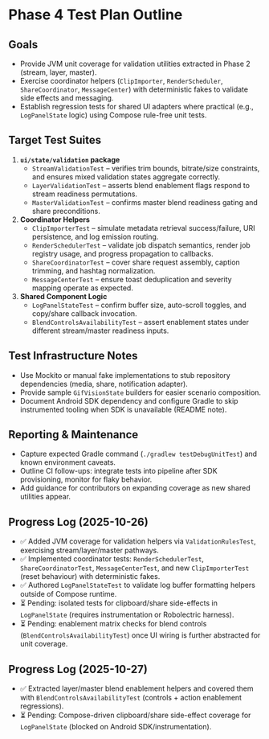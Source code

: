 # Phase 4 Test Plan Outline

## Goals
- Provide JVM unit coverage for validation utilities extracted in Phase 2 (stream, layer, master).
- Exercise coordinator helpers (`ClipImporter`, `RenderScheduler`, `ShareCoordinator`, `MessageCenter`) with deterministic fakes to validate side effects and messaging.
- Establish regression tests for shared UI adapters where practical (e.g., `LogPanelState` logic) using Compose rule-free unit tests.

## Target Test Suites
1. **`ui/state/validation` package**
   - `StreamValidationTest` – verifies trim bounds, bitrate/size constraints, and ensures mixed validation states aggregate correctly.
   - `LayerValidationTest` – asserts blend enablement flags respond to stream readiness permutations.
   - `MasterValidationTest` – confirms master blend readiness gating and share preconditions.
2. **Coordinator Helpers**
   - `ClipImporterTest` – simulate metadata retrieval success/failure, URI persistence, and log emission routing.
   - `RenderSchedulerTest` – validate job dispatch semantics, render job registry usage, and progress propagation to callbacks.
   - `ShareCoordinatorTest` – cover share request assembly, caption trimming, and hashtag normalization.
   - `MessageCenterTest` – ensure toast deduplication and severity mapping operate as expected.
3. **Shared Component Logic**
   - `LogPanelStateTest` – confirm buffer size, auto-scroll toggles, and copy/share callback invocation.
   - `BlendControlsAvailabilityTest` – assert enablement states under different stream/master readiness inputs.

## Test Infrastructure Notes
- Use Mockito or manual fake implementations to stub repository dependencies (media, share, notification adapter).
- Provide sample `GifVisionState` builders for easier scenario composition.
- Document Android SDK dependency and configure Gradle to skip instrumented tooling when SDK is unavailable (README note).

## Reporting & Maintenance
- Capture expected Gradle command (`./gradlew testDebugUnitTest`) and known environment caveats.
- Outline CI follow-ups: integrate tests into pipeline after SDK provisioning, monitor for flaky behavior.
- Add guidance for contributors on expanding coverage as new shared utilities appear.

## Progress Log (2025-10-26)
- ✅ Added JVM coverage for validation helpers via `ValidationRulesTest`, exercising stream/layer/master pathways.
- ✅ Implemented coordinator tests: `RenderSchedulerTest`, `ShareCoordinatorTest`, `MessageCenterTest`, and new `ClipImporterTest` (reset behaviour) with deterministic fakes.
- ✅ Authored `LogPanelStateTest` to validate log buffer formatting helpers outside of Compose runtime.
- ⏳ Pending: isolated tests for clipboard/share side-effects in `LogPanelState` (requires instrumentation or Robolectric harness).
- ⏳ Pending: enablement matrix checks for blend controls (`BlendControlsAvailabilityTest`) once UI wiring is further abstracted for unit coverage.

## Progress Log (2025-10-27)
- ✅ Extracted layer/master blend enablement helpers and covered them with `BlendControlsAvailabilityTest` (controls + action enablement regressions).
- ⏳ Pending: Compose-driven clipboard/share side-effect coverage for `LogPanelState` (blocked on Android SDK/instrumentation).
